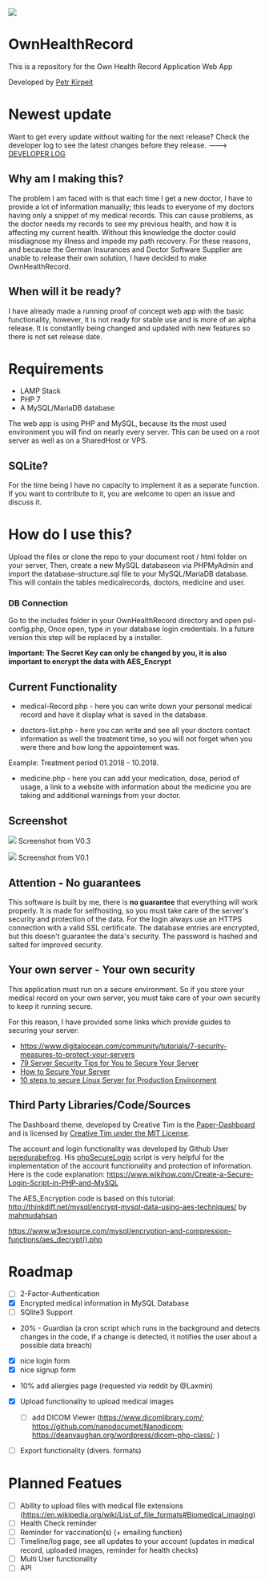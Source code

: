 ![](images/ownhealthrecord_logo.png)

# OwnHealthRecord
This is a repository for the Own Health Record Application Web App

Developed by <a href="https://github.com/petrk94" target="_blank">Petr Kirpeit</a>

# Newest update
Want to get every update without waiting for the next release?
Check the developer log to see the latest changes before they release. 
---> <a href="DeveloperLog.md" target="_blank">DEVELOPER LOG</a>

## Why am I making this?
The problem I am faced with is that each time I get a new doctor, I have to provide a lot of information manually; this leads to everyone of my doctors having only a snippet of my medical records.
This can cause problems, as the doctor needs my records to see my previous health, and how it is affecting my current health. Without this knowledge the doctor could misdiagnose my illness and impede my path recovery.
For these reasons, and because the German Insurances and Doctor Software Supplier are unable to release their own solution, I have decided to make OwnHealthRecord.

## When will it be ready?
I have already made a running proof of concept web app with the basic functionality, however, it is not ready for stable use and is more of an alpha release. It is constantly being changed and updated with new features so there is not set release date.

# Requirements
* LAMP Stack
* PHP 7
* A MySQL/MariaDB database

The web app is using PHP and MySQL, because its the most used environment you will find on nearly every server. This can be used on a root server as well as on a SharedHost or VPS.

## SQLite?
For the time being I have no capacity to implement it as a separate function. If you want to contribute to it, you are welcome to open an issue and discuss it.

# How do I use this?
Upload the files or clone the repo to your document root / html folder on your server, 
Then, create a new MySQL databaseon via PHPMyAdmin and import the database-structure.sql file to your MySQL/MariaDB database. This will contain the tables medicalrecords, doctors, medicine and user.

### DB Connection
Go to the includes folder in your OwnHealthRecord directory and open psl-config.php, Once open, type in your database login credentials. In a future version this step will be replaced by a installer.

**Important: The Secret Key can only be changed by you, it is also important to encrypt the data with AES_Encrypt** 

## Current Functionality
* medical-Record.php - here you can write down your personal medical record and have it display what is saved in the database.

* doctors-list.php - here you can write and see all your doctors contact information as well the treatment time, so you will not forget when you were there and how long the appointement was. 

Example:
Treatment period 01.2018 - 10.2018.
  
* medicine.php - here you can add your medication, dose, period of usage, a link to a website with information about the medicine you are taking and additional warnings from your doctor.


## Screenshot
![](images/ownhealthrecord_medrecord%20v0.3.png)
Screenshot from V0.3

![](images/ownhealthrecord_medrecord_dashboard.png)
Screenshot from V0.1

## Attention - No guarantees
This software is built by me, there is **no guarantee** that everything will work properly. It is made for selfhosting, so you must take care of the server's security and protection of the data. For the login always use an HTTPS connection with a valid SSL certificate. The database entries are encrypted, but this doesn't guarantee the data's security. The password is hashed and salted for improved security.

## Your own server - Your own security
This application must run on a secure environment. So if you store your medical record on your own server, you must take care of your own security to keep it running secure.

For this reason, I have provided some links which provide guides to securing your server:

* https://www.digitalocean.com/community/tutorials/7-security-measures-to-protect-your-servers
* <a href="https://www.rackaid.com/blog/server-security-tips/" target="_blank">79 Server Security Tips for You to Secure Your Server</a>
* <a href="https://www.linode.com/docs/security/securing-your-server/" target="_blank">How to Secure Your Server</a>
* <a href="https://medium.com/viithiisys/10-steps-to-secure-linux-server-for-production-environment-a135109a57c5" target="_blank">10 steps to secure Linux Server for Production Environment</a>

## Third Party Libraries/Code/Sources

The Dashboard theme, developed by Creative Tim is the <a href="https://github.com/creativetimofficial/paper-dashboard" target="_blank">Paper-Dashboard</a> and is licensed by <a href="https://www.creative-tim.com/license/" target="_blank">Creative Tim under the MIT License</a>.

The account and login functionality was developed by Github User <a href="https://github.com/peredurabefrog" target="_blank">peredurabefrog</a>.
His <a href="https://github.com/peredurabefrog/phpSecureLogin" target="_blank">phpSecureLogin</a> script is very helpful for the implementation of the account functionality and protection of information. 
Here is the code explanation: https://www.wikihow.com/Create-a-Secure-Login-Script-in-PHP-and-MySQL

The AES_Encryption code is based on this tutorial:
http://thinkdiff.net/mysql/encrypt-mysql-data-using-aes-techniques/ by <a href="https://github.com/mahmudahsan" target="_blank">mahmudahsan</a>

https://www.w3resource.com/mysql/encryption-and-compression-functions/aes_decrypt().php
# Roadmap
- [ ] 2-Factor-Authentication
- [x] Encrypted medical information in MySQL Database
- [ ] SQlite3 Support
- 20% - Guardian (a cron script which runs in the background and detects changes in the code, if a change is detected, it notifies the user about a possible data breach)
- [x] nice login form
- [x] nice signup form
- 10% add allergies page (requested via reddit by @Laxmin)
- [x] Upload functionality to upload medical images

  - [ ] add DICOM Viewer (https://www.dicomlibrary.com/; https://github.com/nanodocumet/Nanodicom; https://deanvaughan.org/wordpress/dicom-php-class/; )
- [ ] Export functionality (divers. formats)


# Planned Featues
- [ ] Ability to upload files with medical file extensions (https://en.wikipedia.org/wiki/List_of_file_formats#Biomedical_imaging)
- [ ] Health Check reminder
- [ ] Reminder for vaccination(s) (+ emailing function)
- [ ] Timeline/log page, see all updates to your account (updates in medical record, uploaded images, reminder for health checks)
- [ ] Multi User functionality
- [ ] API 
